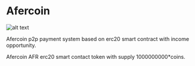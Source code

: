 # Afercoin

![alt text](https://i.imgur.com/dbJv7UW.png)

Afercoin p2p payment system based on erc20 smart contract with income opportunity.

Afercoin AFR erc20 smart contact token with supply 1000000000*coins.


